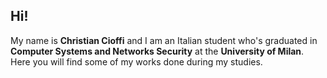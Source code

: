 ## Hi!

My name is **Christian Cioffi** and I am an Italian student who's graduated in **Computer Systems and Networks Security** at the **University of Milan**.<br>
Here you will find some of my works done during my studies.
